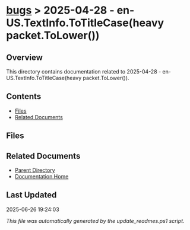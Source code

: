 # [bugs](../) > 2025-04-28 - en-US.TextInfo.ToTitleCase(heavy packet.ToLower())

## Overview
This directory contains documentation related to 2025-04-28 - en-US.TextInfo.ToTitleCase(heavy packet.ToLower()).

## Contents

<!-- toc -->

- [Files](#files)
- [Related Documents](#related-documents)

## Files

<!-- files list will be auto-generated by Docsify -->

## Related Documents

- [Parent Directory](../)
- [Documentation Home](../../)

## Last Updated

2025-06-26 19:24:03

*This file was automatically generated by the update_readmes.ps1 script.*
